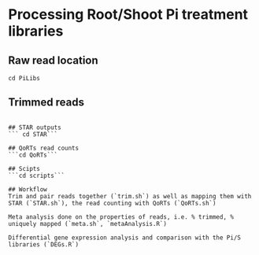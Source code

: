 # Processing Root/Shoot Pi treatment libraries

## Raw read location
```cd PiLibs```

## Trimmed reads
```cd trimOut

## STAR outputs
``` cd STAR```

## QoRTs read counts
```cd QoRTs```

## Scipts
```cd scripts```

## Workflow
Trim and pair reads together (`trim.sh`) as well as mapping them with STAR (`STAR.sh`), the read counting with QoRTs (`QoRTs.sh`)

Meta analysis done on the properties of reads, i.e. % trimmed, % uniquely mapped (`meta.sh`, `metaAnalysis.R`)

Differential gene expression analysis and comparison with the Pi/S libraries (`DEGs.R`)
